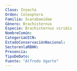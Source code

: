```yaml
---
Clase: Insecta
Orden: Coleoptera
Familia: Scarabaeidae
Género: Brachisternus
Especie: Brachisternus viridis
NombreComún: 
CategoríaUICN: 
EstadoConservaciónNacional: 
SectorenlaRBHH: 
Presencia: 
TipoDeDato: 
Fuente: "Alfredo Ugarte"
---
```

